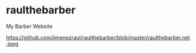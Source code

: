 # raulthebarber
My Barber Website

https://github.com/jimenezraul/raulthebarber/blob/master/raulthebarber.net.jpeg
